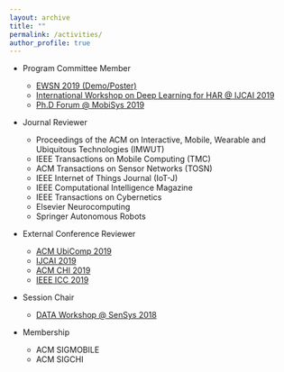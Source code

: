 ```yaml
---
layout: archive
title: ""
permalink: /activities/
author_profile: true
---
```


- Program Committee Member
   - [EWSN 2019 (Demo/Poster)](http://ewsn2019.thss.tsinghua.edu.cn/)
   - [International Workshop on Deep Learning for HAR @ IJCAI 2019](https://sites.google.com/site/zhangleuestc/deep-learning-for-human-activity-recognition)
   - [Ph.D Forum @ MobiSys 2019](http://soar.group/mobisys19risingstarsforum/#)

- Journal Reviewer
	- Proceedings of the ACM on Interactive, Mobile, Wearable and Ubiquitous Technologies (IMWUT)
	- IEEE Transactions on Mobile Computing (TMC)
	- ACM Transactions on Sensor Networks (TOSN)
	- IEEE Internet of Things Journal (IoT-J)
	- IEEE Computational Intelligence Magazine
	- IEEE Transactions on Cybernetics
	- Elsevier Neurocomputing
	- Springer Autonomous Robots

- External Conference Reviewer
	- [ACM UbiComp 2019](http://ubicomp.org/ubicomp2019/)
	- [IJCAI 2019](https://ijcai19.org/)
	- [ACM CHI 2019](https://chi2018.acm.org/)
	- [IEEE ICC 2019](https://icc2019.ieee-icc.org/)

- Session Chair
	- [DATA Workshop @ SenSys 2018](https://workshopdata.github.io/DATA2018/)
	
- Membership
	- ACM SIGMOBILE
	- ACM SIGCHI